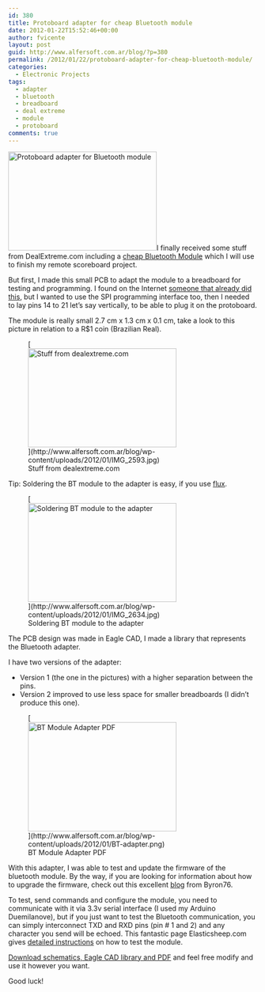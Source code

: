 ```yaml
---
id: 380
title: Protoboard adapter for cheap Bluetooth module
date: 2012-01-22T15:52:46+00:00
author: fvicente
layout: post
guid: http://www.alfersoft.com.ar/blog/?p=380
permalink: /2012/01/22/protoboard-adapter-for-cheap-bluetooth-module/
categories:
  - Electronic Projects
tags:
  - adapter
  - bluetooth
  - breadboard
  - deal extreme
  - module
  - protoboard
comments: true
---
```

[<img src="http://www.alfersoft.com.ar/blog/wp-content/uploads/2012/01/IMG_2621-300x200.jpg" alt="Protoboard adapter for Bluetooth module" title="Protoboard adapter for Bluetooth module" width="300" height="200" class="alignleft size-medium wp-image-381" srcset="http://www.alfersoft.com.ar/blog/wp-content/uploads/2012/01/IMG_2621-300x200.jpg 300w, http://www.alfersoft.com.ar/blog/wp-content/uploads/2012/01/IMG_2621-1024x682.jpg 1024w" sizes="(max-width: 300px) 100vw, 300px" />](http://www.alfersoft.com.ar/blog/wp-content/uploads/2012/01/IMG_2621.jpg)I finally received some stuff from DealExtreme.com including a <a href="http://www.dealextreme.com/p/wireless-bluetooth-rs232-ttl-transceiver-module-80711" title="Bluetooth Module" target="_blank">cheap Bluetooth Module</a> which I will use to finish my remote scoreboard project.
  
But first, I made this small PCB to adapt the module to a breadboard for testing and programming. I found on the Internet <a href="http://elasticsheep.com/2011/09/bluetooth-module-breakout-boards-are-back-in-stock/" title="Bluetooth module adapter" target="_blank">someone that already did this</a>, but I wanted to use the SPI programming interface too, then I needed to lay pins 14 to 21 let&#8217;s say vertically, to be able to plug it on the protoboard.
  
<!--more-->


  
The module is really small 2.7 cm x 1.3 cm x 0.1 cm, take a look to this picture in relation to a R$1 coin (Brazilian Real).
  
<figure id="attachment_382" style="width: 300px" class="wp-caption aligncenter">[<img src="http://www.alfersoft.com.ar/blog/wp-content/uploads/2012/01/IMG_2593-300x200.jpg" alt="Stuff from dealextreme.com" title="Stuff from dealextreme.com" width="300" height="200" class="size-medium wp-image-382" srcset="http://www.alfersoft.com.ar/blog/wp-content/uploads/2012/01/IMG_2593-300x200.jpg 300w, http://www.alfersoft.com.ar/blog/wp-content/uploads/2012/01/IMG_2593-1024x682.jpg 1024w" sizes="(max-width: 300px) 100vw, 300px" />](http://www.alfersoft.com.ar/blog/wp-content/uploads/2012/01/IMG_2593.jpg)<figcaption class="wp-caption-text">Stuff from dealextreme.com</figcaption></figure>
  
Tip: Soldering the BT module to the adapter is easy, if you use <a href="http://en.wikipedia.org/wiki/Soldering#Flux" title="Soldering Flux (Wikipedia)" target="_blank">flux</a>.
  
<figure id="attachment_383" style="width: 300px" class="wp-caption aligncenter">[<img src="http://www.alfersoft.com.ar/blog/wp-content/uploads/2012/01/IMG_2634-300x200.jpg" alt="Soldering BT module to the adapter" title="Soldering BT module to the adapter" width="300" height="200" class="size-medium wp-image-383" srcset="http://www.alfersoft.com.ar/blog/wp-content/uploads/2012/01/IMG_2634-300x200.jpg 300w, http://www.alfersoft.com.ar/blog/wp-content/uploads/2012/01/IMG_2634-1024x682.jpg 1024w" sizes="(max-width: 300px) 100vw, 300px" />](http://www.alfersoft.com.ar/blog/wp-content/uploads/2012/01/IMG_2634.jpg)<figcaption class="wp-caption-text">Soldering BT module to the adapter</figcaption></figure>
  
The PCB design was made in Eagle CAD, I made a library that represents the Bluetooth adapter.
  
I have two versions of the adapter:

  * Version 1 (the one in the pictures) with a higher separation between the pins.
  * Version 2 improved to use less space for smaller breadboards (I didn&#8217;t produce this one).

<figure id="attachment_387" style="width: 300px" class="wp-caption aligncenter">[<img src="http://www.alfersoft.com.ar/blog/wp-content/uploads/2012/01/BT-adapter-300x221.png" alt="BT Module Adapter PDF" title="BT Module Adapter PDF" width="300" height="221" class="size-medium wp-image-387" />](http://www.alfersoft.com.ar/blog/wp-content/uploads/2012/01/BT-adapter.png)<figcaption class="wp-caption-text">BT Module Adapter PDF</figcaption></figure>
  
With this adapter, I was able to test and update the firmware of the bluetooth module. By the way, if you are looking for information about how to upgrade the firmware, check out this excellent <a href="http://byron76.blogspot.com/" title="Byron76 blog" target="_blank">blog</a> from Byron76.
  
To test, send commands and configure the module, you need to communicate with it via 3.3v serial interface (I used my Arduino Duemilanove), but if you just want to test the Bluetooth communication, you can simply interconnect TXD and RXD pins (pin # 1 and 2) and any character you send will be echoed. This fantastic page Elasticsheep.com gives <a href="http://elasticsheep.com/2011/05/serial-bluetooth-module-masterslave-connection/" title="Elasticsheep.com testing Bluetooth module" target="_blank">detailed instructions</a> on how to test the module.
  
[Download schematics, Eagle CAD library and PDF](http://www.alfersoft.com.ar/blog/wp-content/uploads/2012/01/btadap.zip) and feel free modify and use it however you want.
  
Good luck!

